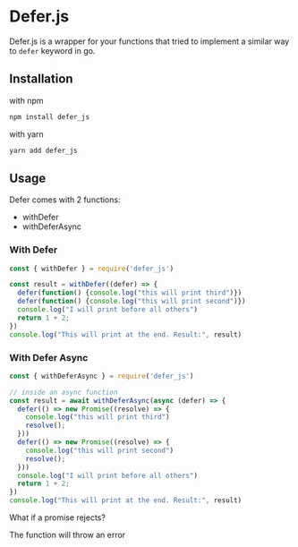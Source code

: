 # Defer.js

Defer.js is a wrapper for your functions that tried to implement a similar way to `defer` keyword in go.

## Installation

with npm

```sh
npm install defer_js
```

with yarn

```sh
yarn add defer_js
```

## Usage

Defer comes with 2 functions:

- withDefer
- withDeferAsync

### With Defer

```js
const { withDefer } = require('defer_js')

const result = withDefer((defer) => {
  defer(function() {console.log("this will print third")})
  defer(function() {console.log("this will print second")})
  console.log("I will print before all others")
  return 1 + 2;
})
console.log("This will print at the end. Result:", result)
```

### With Defer Async

```js
const { withDeferAsync } = require('defer_js')

// inside an async function
const result = await withDeferAsync(async (defer) => {
  defer(() => new Promise((resolve) => {
    console.log("this will print third")
    resolve();
  }))
  defer(() => new Promise((resolve) => {
    console.log("this will print second")
    resolve();
  }))
  console.log("I will print before all others")
  return 1 + 2;
})
console.log("This will print at the end. Result:", result)
```

What if a promise rejects?

The function will throw an error
